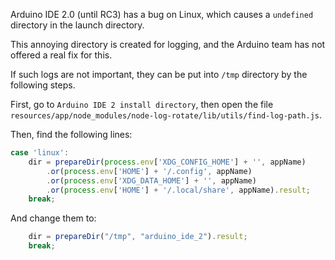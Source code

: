Arduino IDE 2.0 (until RC3) has a bug on Linux, which causes a `undefined` directory in the launch directory.

This annoying directory is created for logging, and the Arduino team has not offered a real fix for this.

If such logs are not important, they can be put into `/tmp` directory by the following steps.

First, go to `Arduino IDE 2 install directory`, then open the file
`resources/app/node_modules/node-log-rotate/lib/utils/find-log-path.js`.

Then, find the following lines:

```javascript
case 'linux':
	dir = prepareDir(process.env['XDG_CONFIG_HOME'] + '', appName)
		.or(process.env['HOME'] + '/.config', appName)
		.or(process.env['XDG_DATA_HOME'] + '', appName)
		.or(process.env['HOME'] + '/.local/share', appName).result;
	break;
```

And change them to:

```javascript
	dir = prepareDir("/tmp", "arduino_ide_2").result;
	break;
```

